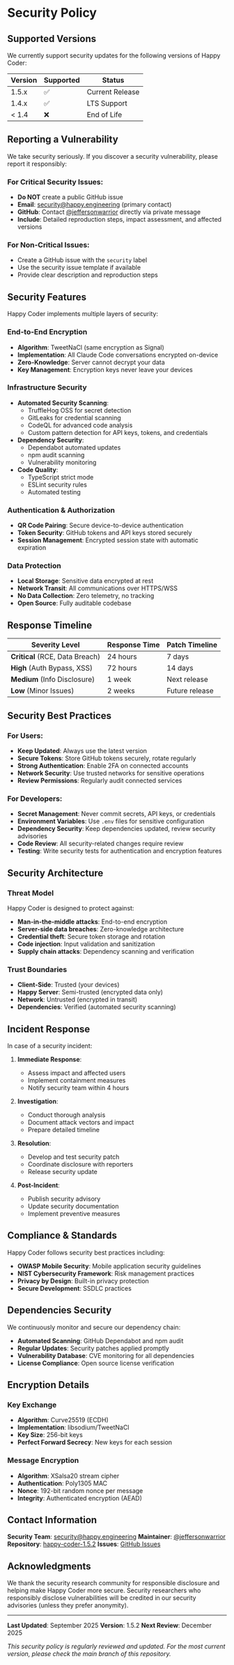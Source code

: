 # Security Policy

## Supported Versions

We currently support security updates for the following versions of Happy Coder:

| Version | Supported          | Status |
| ------- | ------------------ | ------ |
| 1.5.x   | :white_check_mark: | Current Release |
| 1.4.x   | :white_check_mark: | LTS Support |
| < 1.4   | :x:                | End of Life |

## Reporting a Vulnerability

We take security seriously. If you discover a security vulnerability, please report it responsibly:

### For Critical Security Issues:
- **Do NOT** create a public GitHub issue
- **Email**: security@happy.engineering (primary contact)
- **GitHub**: Contact [@jeffersonwarrior](https://github.com/jeffersonwarrior) directly via private message
- **Include**: Detailed reproduction steps, impact assessment, and affected versions

### For Non-Critical Issues:
- Create a GitHub issue with the `security` label
- Use the security issue template if available
- Provide clear description and reproduction steps

## Security Features

Happy Coder implements multiple layers of security:

### End-to-End Encryption
- **Algorithm**: TweetNaCl (same encryption as Signal)
- **Implementation**: All Claude Code conversations encrypted on-device
- **Zero-Knowledge**: Server cannot decrypt your data
- **Key Management**: Encryption keys never leave your devices

### Infrastructure Security
- **Automated Security Scanning**:
  - TruffleHog OSS for secret detection
  - GitLeaks for credential scanning
  - CodeQL for advanced code analysis
  - Custom pattern detection for API keys, tokens, and credentials
- **Dependency Security**:
  - Dependabot automated updates
  - npm audit scanning
  - Vulnerability monitoring
- **Code Quality**:
  - TypeScript strict mode
  - ESLint security rules
  - Automated testing

### Authentication & Authorization
- **QR Code Pairing**: Secure device-to-device authentication
- **Token Security**: GitHub tokens and API keys stored securely
- **Session Management**: Encrypted session state with automatic expiration

### Data Protection
- **Local Storage**: Sensitive data encrypted at rest
- **Network Transit**: All communications over HTTPS/WSS
- **No Data Collection**: Zero telemetry, no tracking
- **Open Source**: Fully auditable codebase

## Response Timeline

| Severity Level | Response Time | Patch Timeline |
|---------------|---------------|----------------|
| **Critical** (RCE, Data Breach) | 24 hours | 7 days |
| **High** (Auth Bypass, XSS) | 72 hours | 14 days |
| **Medium** (Info Disclosure) | 1 week | Next release |
| **Low** (Minor Issues) | 2 weeks | Future release |

## Security Best Practices

### For Users:
- **Keep Updated**: Always use the latest version
- **Secure Tokens**: Store GitHub tokens securely, rotate regularly
- **Strong Authentication**: Enable 2FA on connected accounts
- **Network Security**: Use trusted networks for sensitive operations
- **Review Permissions**: Regularly audit connected services

### For Developers:
- **Secret Management**: Never commit secrets, API keys, or credentials
- **Environment Variables**: Use `.env` files for sensitive configuration
- **Dependency Security**: Keep dependencies updated, review security advisories
- **Code Review**: All security-related changes require review
- **Testing**: Write security tests for authentication and encryption features

## Security Architecture

### Threat Model
Happy Coder is designed to protect against:
- **Man-in-the-middle attacks**: End-to-end encryption
- **Server-side data breaches**: Zero-knowledge architecture
- **Credential theft**: Secure token storage and rotation
- **Code injection**: Input validation and sanitization
- **Supply chain attacks**: Dependency scanning and verification

### Trust Boundaries
- **Client-Side**: Trusted (your devices)
- **Happy Server**: Semi-trusted (encrypted data only)
- **Network**: Untrusted (encrypted in transit)
- **Dependencies**: Verified (automated security scanning)

## Incident Response

In case of a security incident:

1. **Immediate Response**:
   - Assess impact and affected users
   - Implement containment measures
   - Notify security team within 4 hours

2. **Investigation**:
   - Conduct thorough analysis
   - Document attack vectors and impact
   - Prepare detailed timeline

3. **Resolution**:
   - Develop and test security patch
   - Coordinate disclosure with reporters
   - Release security update

4. **Post-Incident**:
   - Publish security advisory
   - Update security documentation
   - Implement preventive measures

## Compliance & Standards

Happy Coder follows security best practices including:
- **OWASP Mobile Security**: Mobile application security guidelines
- **NIST Cybersecurity Framework**: Risk management practices
- **Privacy by Design**: Built-in privacy protection
- **Secure Development**: SSDLC practices

## Dependencies Security

We continuously monitor and secure our dependency chain:

- **Automated Scanning**: GitHub Dependabot and npm audit
- **Regular Updates**: Security patches applied promptly
- **Vulnerability Database**: CVE monitoring for all dependencies
- **License Compliance**: Open source license verification

## Encryption Details

### Key Exchange
- **Algorithm**: Curve25519 (ECDH)
- **Implementation**: libsodium/TweetNaCl
- **Key Size**: 256-bit keys
- **Perfect Forward Secrecy**: New keys for each session

### Message Encryption
- **Algorithm**: XSalsa20 stream cipher
- **Authentication**: Poly1305 MAC
- **Nonce**: 192-bit random nonce per message
- **Integrity**: Authenticated encryption (AEAD)

## Contact Information

**Security Team**: security@happy.engineering
**Maintainer**: [@jeffersonwarrior](https://github.com/jeffersonwarrior)
**Repository**: [happy-coder-1.5.2](https://github.com/jeffersonwarrior/happy-coder-1.5.2)
**Issues**: [GitHub Issues](https://github.com/jeffersonwarrior/happy-coder-1.5.2/issues)

## Acknowledgments

We thank the security research community for responsible disclosure and helping make Happy Coder more secure. Security researchers who responsibly disclose vulnerabilities will be credited in our security advisories (unless they prefer anonymity).

---

**Last Updated**: September 2025
**Version**: 1.5.2
**Next Review**: December 2025

*This security policy is regularly reviewed and updated. For the most current version, please check the main branch of this repository.*